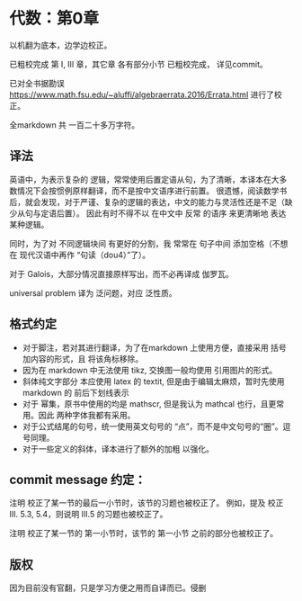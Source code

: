 # 代数：第0章

以机翻为底本，边学边校正。

已粗校完成 第 I, III 章，其它章 各有部分小节 已粗校完成， 详见commit。

已对全书据勘误
https://www.math.fsu.edu/~aluffi/algebraerrata.2016/Errata.html
进行了校正。

全markdown 共 一百二十多万字符。

## 译法

英语中，为表示复杂的 逻辑，常常使用后置定语从句，为了清晰，本译本在大多数情况下会按惯例原样翻译，而不是按中文语序进行前置。
很遗憾，阅读数学书后，就会发现，对于严谨、复杂的逻辑的表达，中文的能力与灵活性还是不足（缺少从句与定语后置）。
因此有时不得不以 在中文中 反常 的语序 来更清晰地 表达某种逻辑。

同时，为了对 不同逻辑块间 有更好的分割，我 常常在 句子中间 添加空格（不想在 现代汉语中再作 “句读（dou4）”了）。

对于 Galois，大部分情况直接原样写出，而不必再译成 伽罗瓦。

universal problem 译为 泛问题，对应 泛性质。


## 格式约定

- 对于脚注，若对其进行翻译，为了在markdown 上使用方便，直接采用 括号加内容的形式，且
将该角标移除。
- 因为在 markdown 中无法使用 tikz, 交换图一般均使用 引用图片的形式。
- 斜体纯文字部分 本应使用 latex 的 textit, 但是由于编辑太麻烦，暂时先使用 markdown 的 前后下划线表示
- 对于 幂集，原书中使用的均是 mathscr, 但是我认为 mathcal 也行，且更常用。因此 两种字体我都有采用。
- 对于公式结尾的句号，统一使用英文句号的 “点”，而不是中文句号的“圈”。逗号同理。
- 对于一些定义的斜体，译本进行了额外的加粗 以强化。

## commit message 约定：

注明 校正了某一节的最后一小节时，该节的习题也被校正了。
例如，提及 校正 III. 5.3, 5.4，则说明 III.5 的习题也被校正了。

注明 校正了某一节的 第一小节时，该节的 第一小节 之前的部分也被校正了。

## 版权

因为目前没有官翻，只是学习方便之用而自译而已。侵删